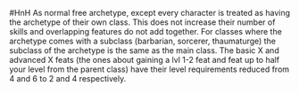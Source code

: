  #HnH
 As normal free archetype, except every character is treated as having the archetype of their own class. This does not increase their number of skills and overlapping features do not add together. For classes where the archetype comes with a subclass (barbarian, sorcerer, thaumaturge) the subclass of the archetype is the same as the main class.
The basic X and advanced X feats (the ones about gaining a lvl 1-2 feat and feat up to half your level from the parent class) have their level requirements reduced from 4 and 6 to 2 and 4 respectively.
